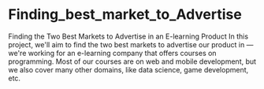 # Finding_best_market_to_Advertise
Finding the Two Best Markets to Advertise in an E-learning Product In this project, we'll aim to find the two best markets to advertise our product in — we're working for an e-learning company that offers courses on programming. Most of our courses are on web and mobile development, but we also cover many other domains, like data science, game development, etc.
